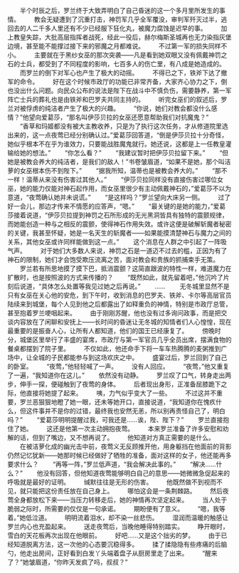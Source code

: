 　　半个时辰之后，罗兰终于大致弄明白了自己昏迷的这一个多月里所发生的事情。
　　教会无疑遭到了沉重打击，神罚军几乎全军覆没，审判军歼灭过半，逃回去的人二千多人里还有不少已经服下狂化丸，被魔力腐蚀是迟早的事。
　　加上教皇失踪，大批高层指挥者战死，经此一役后，赫尔梅斯圣城再也无力染指灰堡边境，甚至能不能撑过接下来的邪魔之月都难说。
　　不过第一军的损失同样不小。
　　主要就在于黑纱女巫的那次突袭——凡是看到她双眼又没有佩戴神罚之石的士兵，都受到了不同程度的影响，七百多人的伤亡里，有八成是她造成的。
　　而罗兰的倒下对军心也产生了极大的动摇。
　　不得已之下，铁斧下达了撤军的命令。
　　好在这个时候市政厅的功能已非常齐备，大家齐心协力之下，倒也没出什么问题。向民众公布的说法是陛下在战斗中不慎负伤，需要静养，第一军阵亡士兵的葬礼也是由铁斧和巴罗夫共同主持的。
　　听完女巫们的叙述后，罗兰对被俘虏的纯洁者产生了极大的兴趣。
　　“你说，她们对教会都没什么感情？”他望向爱葛莎，“那名叫伊莎贝拉的女巫还愿意帮助我们对抗魔鬼？”
　　“香草和玛姬都没有被大主教收养，只是为了执行这次任务，才从修道院里选出来的，这一点夜莺已经分别确认过。”爱葛莎回答道，“倒是伊莎贝拉十分奇怪，她似乎根本不在乎为谁效力，只要能战胜魔鬼就行。她还说，这都是上一任教皇灌输给她的想法。”
　　“你怎么看？”
　　“我建议暂时把伊莎贝拉留下来。”
　　“但她是被教会养大的纯洁者，是我们的敌人！”书卷皱眉道，“如果不是她，那个叫洁萝的女巫根本伤不到陛下。”
　　“据我所知，温蒂也是被教会养大的。”
　　“那不一样！温蒂从来没有伤害过其他人。”
　　“伊莎贝拉同样没有直接伤害过哪位女巫，她的能力仅能对神石起作用，而女巫里很少有主动佩戴神石的，”爱葛莎不以为意道，“夜莺确认她并未说谎。”
　　“是这样吗？”罗兰望向大床另一侧。
　　过了好一会儿，那边才传来不情愿的应答声，“嗯。”
　　“最关键的是她的能力，”爱葛莎接着说道，“伊莎贝拉提到神罚之石所形成的无光黑洞皆具有独特的震颤规律，而她能创造一种与之相反的震颤，使得神石作用失效。或许这便是破解斩魔者秘密的关键，我甚至怀疑，她是一名天生的斩魔者——如果能摸清楚神石与魔力之间的关系，其他女巫或许同样能做到这一点。”
　　这个消息在人群之中引起了一阵吸气声。
　　对于她们大多数人来说，神罚之石是一道迈不过去的槛，正因为有了神石的限制，她们才会饱受欺压流离之苦，面对教会和贵族的抓捕束手无策。
　　罗兰若有所思地摸了摸下巴，抵消震颤？这简直跟波的特性一样，难道魔力在扩散时，也是按照波的方式来传播的？
　　“既然如此，就先留着吧，”他沉吟了片刻后说道，“具体怎么处置等我见过她之后再说。”
　　……
　　无冬城里显然不是只有女巫在关心他的安危，到下午时，收到消息的巴罗夫、铁斧、卡尔等高层官员陆续来到城堡，每个人见到他之后都露出了如释重负的神情，特别是市政厅总管，甚至抱着罗兰哽咽起来。
　　由于刚刚苏醒，他也没有过多询问政事，而是把交谈内容放在了闲聊和安抚上——长时间的昏迷让无冬城的知情者们人心惶惶，现在最重要的是振奋人心，让所有人都知道，他们的国王已经康复了。
　　傍晚时分，城堡区里举行了丰盛的宴席，市政厅与第一军官员几乎全员出席，摆满食物的餐桌都摆到了院子里。
　　不仅如此，他还命手下将一车车热腾腾的麦粥推到广场中，让全城的子民都能参与到这场欢庆之中。
　　盛宴过后，罗兰回到了自己的卧室。
　　“夜莺，”他轻轻喊了一声。
　　没有人回应。
　　“夜莺，”他又重复了一遍，“我知道你在这儿。”
　　依然没有动静。
　　罗兰叹了口气，转身走出两步，伸手一探，便碰触到了夜莺的身体。
　　后者现出身形，正准备屈膝跪下之际，他直接将她提了起来。
　　咦，力气似乎变大了一些。
　　不过这并不重要，罗兰恶狠狠地瞪了她一眼，还未等她开口，直接说道，“我知道你在愧疚什么，但这件事并不是你的过错，最终我也安然无恙，所以别再责怪自己了，明白吗？”
　　“爱葛莎明明提醒过我，可我还是……诶，陛、陛下？”
　　罗兰直接抱住了她。
　　这还是他第一次主动拥抱夜莺。
　　本来罗兰准备了许多安慰和劝解的话，但到了嘴边，又不想再说了。
　　他知道对方真正需要的是什么。
　　在被洁萝化成的幽光击中前，夜莺义无反顾推开他，用身躯挡在他面前的背影仍然记忆犹新——她那时候已经做好了牺牲的准备，面对这样的女子，他还能再多要求什么？
　　“再等一阵，”罗兰低声道，“我会解决此事的。”
　　“解决……什么？”
　　他没有回答，但他知道夜莺能够明白自己的意思——她微微急促起来的呼吸就是最好的证明。
　　缄默往往是无形的伤害。
　　他既然做不到视而不见，就只能把这份责任放在自己身上。
　　哪怕这会是一条荆棘路。
　　然后夜莺全身都放松下来——当压力转移走后，她的神情再次坚定起来。
　　当人处于脆弱之际时，所需要的仅仅是一句承诺。
　　期盼便有了意义。
　　“嗯，我等着。”她低泣道。
　　明明流着泪水，却不染一丝悲伤。
　　湿润而温暖的触感让罗兰内心也充盈起来。
　　送走夜莺后，当晚他睡得特别踏实。
　　睁开眼时，雪白的天花板再次出现在他眼前。
　　好吧……又是这个拙劣的梦。
　　由于已经知道脱离方法，这一次他的心态要沉稳得多。
　　揉了揉隐隐有些疼痛的后脑勺，他走出房间，正好看到白发丫头端着盘子从厨房里走了出来。
　　“醒来了？”她皱眉道，“你昨天发疯了吗，叔叔？”